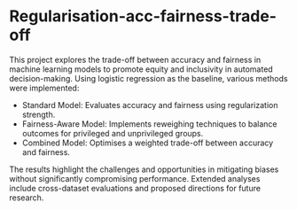 # Regularisation-acc-fairness-trade-off
This project explores the trade-off between accuracy and fairness in machine learning models to promote equity and inclusivity in automated decision-making. Using logistic regression as the baseline, various methods were implemented:

- Standard Model: Evaluates accuracy and fairness using regularization strength.
- Fairness-Aware Model: Implements reweighing techniques to balance outcomes for privileged and unprivileged groups.
- Combined Model: Optimises a weighted trade-off between accuracy and fairness.
  
The results highlight the challenges and opportunities in mitigating biases without significantly compromising performance. Extended analyses include cross-dataset evaluations and proposed directions for future research.
